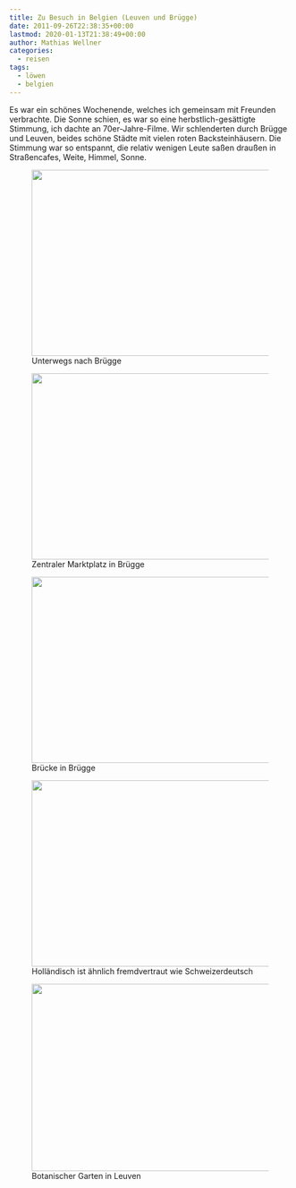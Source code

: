 ```yaml
---
title: Zu Besuch in Belgien (Leuven und Brügge)
date: 2011-09-26T22:38:35+00:00
lastmod: 2020-01-13T21:38:49+00:00
author: Mathias Wellner
categories:
  - reisen
tags:
  - löwen
  - belgien
---
```

Es war ein schönes Wochenende, welches ich gemeinsam mit Freunden verbrachte. Die Sonne schien, es war so eine herbstlich-gesättigte Stimmung, ich dachte an 70er-Jahre-Filme. Wir schlenderten durch Brügge und Leuven, beides schöne Städte mit vielen roten Backsteinhäusern. Die Stimmung war so entspannt, die relativ wenigen Leute saßen draußen in Straßencafes, Weite, Himmel, Sonne. 

<figure style="max-width: 500px;">
  <img src="https://lh5.googleusercontent.com/-Pq4tFjGHzdM/ToDfT51pJtI/AAAAAAAAALk/cVyrpMI_9GM/s800/MW_20110924_1149.jpg" height="333" width="500" />  
  <figcaption>Unterwegs nach Brügge</figcaption>
</figure>

<figure style="max-width: 500px;">
  <img src="https://lh5.googleusercontent.com/-iUGkvexiHFg/ToDfUJBMiGI/AAAAAAAAALw/8dxfOsnX3UQ/s800/MW_20110924_1184.jpg" height="333" width="500" />  
  <figcaption>Zentraler Marktplatz in Brügge</figcaption>
</figure>

<figure style="max-width: 500px;">
  <img src="https://lh3.googleusercontent.com/-gxyjEChTs00/ToDfU7Grs4I/AAAAAAAAAL8/3vHrT4b_mnY/s800/MW_20110924_1212.jpg" height="333" width="500" />  
  <figcaption>Brücke in Brügge</figcaption>
</figure>

<figure style="max-width: 500px;">
  <img src="https://lh3.googleusercontent.com/-jV8HMvoYBa8/ToDfV5DjGfI/AAAAAAAAAME/ZaOU60rRtGQ/s800/MW_20110925_1262.jpg" height="333" width="500" />  
  <figcaption>Holländisch ist ähnlich fremdvertraut wie Schweizerdeutsch</figcaption>
</figure>

<figure style="max-width: 500px;">
  <img src="https://lh3.googleusercontent.com/-pmivi4u8SbY/ToDfVP7OjHI/AAAAAAAAAL4/tLVmbeZvpiE/s800/MW_20110925_1248.jpg" height="335" width="500" />  
  <figcaption>Botanischer Garten in Leuven</figcaption>
</figure>